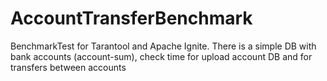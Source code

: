 # AccountTransferBenchmark
BenchmarkTest for Tarantool and Apache Ignite. There is a simple DB with bank accounts (account-sum), check time for upload account DB and for transfers between accounts
